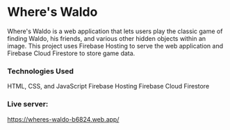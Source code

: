 # Where's Waldo
Where's Waldo is a web application that lets users play the classic game of finding Waldo, his friends, and various other hidden objects within an image. This project uses Firebase Hosting to serve the web application and Firebase Cloud Firestore to store game data.

### Technologies Used
HTML, CSS, and JavaScript
Firebase Hosting
Firebase Cloud Firestore

### Live server:
https://wheres-waldo-b6824.web.app/
